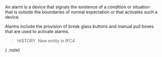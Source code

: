 ﻿An alarm is a device that signals the existence of a condition or situation that is outside the boundaries of normal expectation or that activates such a device.

Alarms include the provision of break glass buttons and manual pull boxes that are used to activate alarms.

> HISTORY&nbsp; New entity in IFC4

{ .note}
>